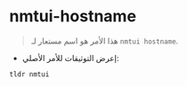 # nmtui-hostname

> هذا الأمر هو اسم مستعار لـ `nmtui hostname`.

- إعرض التوثيقات للأمر الأصلي:

`tldr nmtui`
